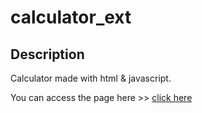 # calculator_ext
## Description

Calculator made with html & javascript.

You can access the page here >> [click here]()
